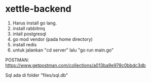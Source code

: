 # xettle-backend

1. Harus install go lang.
2. install rabbitmq
3. intall postgresql
4. go mod vendor (pada home directory)
5. install redis
6. untuk jalankan "cd server" lalu "go run main.go"

POSTMAN:
https://www.getpostman.com/collections/a013ba9e978c0bbdc3db

Sql ada di folder "files/sql.db"
